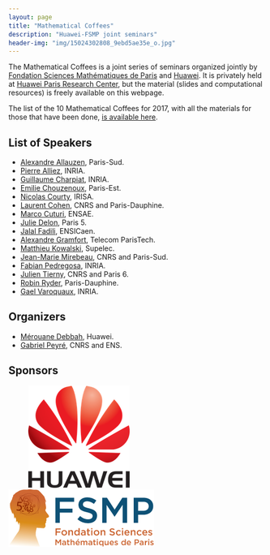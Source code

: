 ```yaml
---
layout: page
title: "Mathematical Coffees"
description: "Huawei-FSMP joint seminars"
header-img: "img/15024302808_9ebd5ae35e_o.jpg"
---
```


The Mathematical Coffees is a joint series of seminars organized jointly by [Fondation Sciences Mathématiques de Paris](http://www.sciencesmaths-paris.fr/) and [Huawei](http://www.huawei.com). It is privately held at [Huawei Paris Research Center](https://www.huawei.eu/research-and-innovation), but the material (slides and computational resources) is freely available on this webpage.  

The list of the 10 Mathematical Coffees for 2017, with all the materials for those that have been done, [is available here](./listing).

List of Speakers
-----

- [Alexandre Allauzen](https://perso.limsi.fr/allauzen/webpages/pmwiki.php), Paris-Sud.
- [Pierre Alliez](https://team.inria.fr/titane/pierre-alliez/), INRIA.
- [Guillaume Charpiat](https://www.lri.fr/~gcharpia/), INRIA.
- [Emilie Chouzenoux](http://www-syscom.univ-mlv.fr/~chouzeno/), Paris-Est.
- [Nicolas Courty](http://people.irisa.fr/Nicolas.Courty/), IRISA.  
- [Laurent Cohen](https://www.ceremade.dauphine.fr/~cohen/), CNRS and Paris-Dauphine.  
- [Marco Cuturi](http://marcocuturi.net/), ENSAE.
- [Julie Delon](https://delon.wp.imt.fr/), Paris 5.  
- [Jalal Fadili](https://fadili.users.greyc.fr/), ENSICaen.  
- [Alexandre Gramfort](http://alexandre.gramfort.net/), Telecom ParisTech.  
- [Matthieu Kowalski](http://webpages.lss.supelec.fr/perso/matthieu.kowalski/), Supelec.
- [Jean-Marie Mirebeau](https://www.math.u-psud.fr/~mirebeau/Main_page.html), CNRS and Paris-Sud.  
- [Fabian Pedregosa](http://fa.bianp.net/), INRIA.
- [Julien Tierny](http://www-pequan.lip6.fr/~tierny/), CNRS and Paris 6.  
- [Robin Ryder](https://sites.google.com/site/robryd/), Paris-Dauphine.  
- [Gael Varoquaux](http://gael-varoquaux.info/), INRIA.

Organizers
-----

- [Mérouane Debbah](merouane.debbah@huawei.com), Huawei.
- [Gabriel Peyré](http://www.gpeyre.com), CNRS and ENS.

Sponsors
-----
&nbsp;&nbsp;&nbsp;&nbsp;
&nbsp;&nbsp;&nbsp;&nbsp;
[![Huawei](./img/logo-huawei.png)](http://www.huawei.com)
&nbsp;&nbsp;&nbsp;&nbsp;
&nbsp;&nbsp;&nbsp;&nbsp;
[![FSMP](./img/logo-fsmp.png)](http://www.sciencesmaths-paris.fr/)
